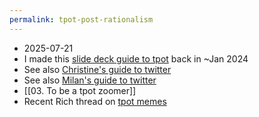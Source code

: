```yaml
---
permalink: tpot-post-rationalism
---
```


- 2025-07-21 
- I made this [slide deck guide to tpot](https://docs.google.com/presentation/d/1GORGyGXHnXKg16J26YqxxMr8TqTzxxVzUcpJZWUAxuI/edit?slide=id.p#slide=id.p) back in ~Jan 2024
- See also [Christine's guide to twitter](https://docs.google.com/document/d/1Bd3PfKDL9pOM7YoxGbRBwO_qOWh6B7u5170Xw8VyK6s/edit?tab=t.0#heading=h.ajgdt9ncvzx7)
- See also [Milan's guide to twitter](https://www.flightfromperfection.com/getting-started-with-tpot.html)
- [[03. To be a tpot zoomer]]
- Recent Rich thread on [tpot memes](http://x.com/richdecibels/status/1966173013973586028)